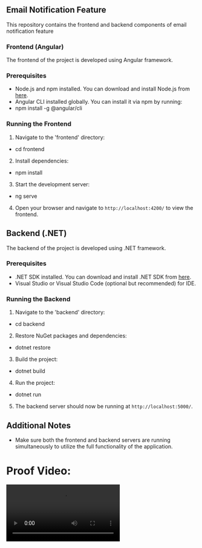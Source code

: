 ## Email Notification Feature

This repository contains the frontend and backend components of email notification feature

### Frontend (Angular)

The frontend of the project is developed using Angular framework.

### Prerequisites

- Node.js and npm installed. You can download and install Node.js from [here](https://nodejs.org/).
- Angular CLI installed globally. You can install it via npm by running:
- npm install -g @angular/cli
### Running the Frontend

1. Navigate to the 'frontend' directory:
- cd frontend

2. Install dependencies:
- npm install

3. Start the development server:
- ng serve

4. Open your browser and navigate to `http://localhost:4200/` to view the frontend.

## Backend (.NET)

The backend of the project is developed using .NET framework.

### Prerequisites

- .NET SDK installed. You can download and install .NET SDK from [here](https://dotnet.microsoft.com/download).
- Visual Studio or Visual Studio Code (optional but recommended) for IDE.

### Running the Backend

1. Navigate to the 'backend' directory:
- cd backend

2. Restore NuGet packages and dependencies:
- dotnet restore

3. Build the project:
- dotnet build

4. Run the project:
- dotnet run

5. The backend server should now be running at `http://localhost:5000/`.

## Additional Notes

- Make sure both the frontend and backend servers are running simultaneously to utilize the full functionality of the application.

# Proof Video:
<video src = "https://github.com/Rahul-Maity/email-notification-feature/assets/113348978/82885d89-3ef4-4d83-b726-9b7b8743aa9b"> </video>
